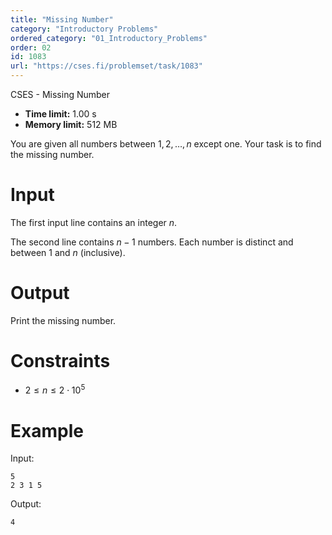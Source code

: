 ```yaml
---
title: "Missing Number"
category: "Introductory Problems"
ordered_category: "01_Introductory_Problems"
order: 02
id: 1083
url: "https://cses.fi/problemset/task/1083"
---
```


CSES - Missing Number

  * **Time limit:** 1.00 s
  * **Memory limit:** 512 MB

You are given all numbers between $1,2,\ldots,n$ except one. Your task is to
find the missing number.

# Input

The first input line contains an integer $n$.

The second line contains $n-1$ numbers. Each number is distinct and between
$1$ and $n$ (inclusive).

# Output

Print the missing number.

# Constraints

  * $2 \le n \le 2 \cdot 10^5$

# Example

Input:

    
    
    5
    2 3 1 5
    

Output:

    
    
    4
    

